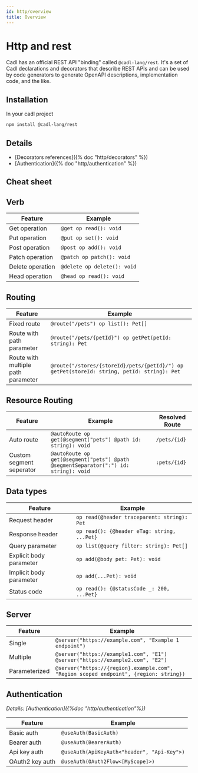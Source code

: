 ```yaml
---
id: http/overview
title: Overview
---
```


# Http and rest

Cadl has an official REST API "binding" called `@cadl-lang/rest`. It's a set of Cadl declarations and decorators that describe REST APIs and can be used by code generators to generate OpenAPI descriptions, implementation code, and the like.

## Installation

In your cadl project

```bash
npm install @cadl-lang/rest
```

## Details

- [Decorators references]({% doc "http/decorators" %})
- [Authentication]({% doc "http/authentication" %})

## Cheat sheet

## Verb

| Feature          | Example                     |
| ---------------- | --------------------------- |
| Get operation    | `@get op read(): void`      |
| Put operation    | `@put op set(): void`       |
| Post operation   | `@post op add(): void`      |
| Patch operation  | `@patch op patch(): void`   |
| Delete operation | `@delete op delete(): void` |
| Head operation   | `@head op read(): void`     |

## Routing

| Feature                            | Example                                                                                    |
| ---------------------------------- | ------------------------------------------------------------------------------------------ |
| Fixed route                        | `@route("/pets") op list(): Pet[]`                                                         |
| Route with path parameter          | `@route("/pets/{petId}") op getPet(petId: string): Pet`                                    |
| Route with multiple path parameter | `@route("/stores/{storeId}/pets/{petId}/") op getPet(storeId: string, petId: string): Pet` |

## Resource Routing

| Feature                  | Example                                                                             | Resolved Route |
| ------------------------ | ----------------------------------------------------------------------------------- | -------------- |
| Auto route               | `@autoRoute op get(@segment("pets") @path id: string): void`                        | `/pets/{id}`   |
| Custom segment seperator | `@autoRoute op get(@segment("pets") @path @segmentSeparator(":") id: string): void` | `:pets/{id}`   |

## Data types

| Feature                 | Example                                     |
| ----------------------- | ------------------------------------------- |
| Request header          | `op read(@header traceparent: string): Pet` |
| Response header         | `op read(): {@header eTag: string, ...Pet}` |
| Query parameter         | `op list(@query filter: string): Pet[]`     |
| Explicit body parameter | `op add(@body pet: Pet): void`              |
| Implicit body parameter | `op add(...Pet): void`                      |
| Status code             | `op read(): {@statusCode _: 200, ...Pet}`   |

## Server

| Feature       | Example                                                                               |
| ------------- | ------------------------------------------------------------------------------------- |
| Single        | `@server("https://example.com", "Example 1 endpoint")`                                |
| Multiple      | `@server("https://example1.com", "E1") @server("https://example2.com", "E2")`         |
| Parameterized | `@server("https://{region}.example.com", "Region scoped endpoint", {region: string})` |

## Authentication

_Details: [Authentication]({%doc "http/authentication"%})_

| Feature         | Example                                     |
| --------------- | ------------------------------------------- |
| Basic auth      | `@useAuth(BasicAuth)`                       |
| Bearer auth     | `@useAuth(BearerAuth)`                      |
| Api key auth    | `@useAuth(ApiKeyAuth<"header", "Api-Key">)` |
| OAuth2 key auth | `@useAuth(OAuth2Flow<[MyScope]>)`           |
